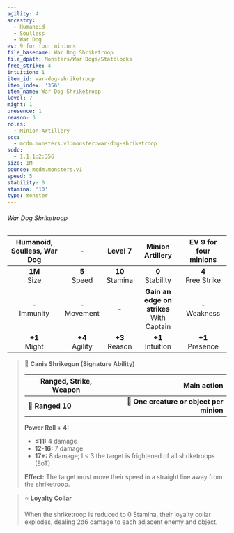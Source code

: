 ```yaml
---
agility: 4
ancestry:
  - Humanoid
  - Soulless
  - War Dog
ev: 9 for four minions
file_basename: War Dog Shriketroop
file_dpath: Monsters/War Dogs/Statblocks
free_strike: 4
intuition: 1
item_id: war-dog-shriketroop
item_index: '356'
item_name: War Dog Shriketroop
level: 7
might: 1
presence: 1
reason: 3
roles:
  - Minion Artillery
scc:
  - mcdm.monsters.v1:monster:war-dog-shriketroop
scdc:
  - 1.1.1:2:356
size: 1M
source: mcdm.monsters.v1
speed: 5
stability: 0
stamina: '10'
type: monster
---
```


###### War Dog Shriketroop

| Humanoid, Soulless, War Dog |          -          |       Level 7       |               Minion Artillery                | EV 9 for four minions  |
| :-------------------------: | :-----------------: | :-----------------: | :-------------------------------------------: | :--------------------: |
|      **1M**<br/> Size       |  **5**<br/> Speed   | **10**<br/> Stamina |             **0**<br/> Stability              | **4**<br/> Free Strike |
|     **-**<br/> Immunity     | **-**<br/> Movement |          -          | **Gain an edge on strikes**<br/> With Captain |  **-**<br/> Weakness   |
|      **+1**<br/> Might      | **+4**<br/> Agility | **+3**<br/> Reason  |             **+1**<br/> Intuition             |  **+1**<br/> Presence  |

<!-- -->
> 🏹 **Canis Shrikegun (Signature Ability)**
>
> | **Ranged, Strike, Weapon** |                          **Main action** |
> | -------------------------- | ---------------------------------------: |
> | **📏 Ranged 10**           | **🎯 One creature or object per minion** |
>
> **Power Roll + 4:**
>
> - **≤11:** 4 damage
> - **12-16:** 7 damage
> - **17+:** 8 damage; I < 3 the target is frightened of all shriketroops (EoT)
>
> **Effect:** The target must move their speed in a straight line away from the shriketroop.

<!-- -->
> ⭐️ **Loyalty Collar**
>
> When the shriketroop is reduced to 0 Stamina, their loyalty collar explodes, dealing 2d6 damage to each adjacent enemy and object.
